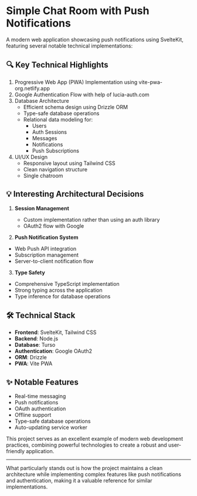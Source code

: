 # Simple Chat Room with Push Notifications

A modern web application showcasing push notifications using SvelteKit, featuring several notable technical implementations:

## 🔍 Key Technical Highlights

1. Progressive Web App (PWA) Implementation using vite-pwa-org.netlify.app
2. Google Authentication Flow with help of lucia-auth.com
3. Database Architecture
	- Efficient schema design using Drizzle ORM
	- Type-safe database operations
	- Relational data modeling for:
  		- Users
    	- Auth Sessions
    	- Messages
      	- Notifications
       	- Push Subscriptions
4. UI/UX Design
	- Responsive layout using Tailwind CSS
	- Clean navigation structure
	- Single chatroom

## 💡 Interesting Architectural Decisions

1. **Session Management**
	- Custom implementation rather than using an auth library
	- OAuth2 flow with Google

2. **Push Notification System**
- Web Push API integration
- Subscription management
- Server-to-client notification flow

3. **Type Safety**
- Comprehensive TypeScript implementation
- Strong typing across the application
- Type inference for database operations

## 🛠️ Technical Stack

- **Frontend**: SvelteKit, Tailwind CSS
- **Backend**: Node.js
- **Database**: Turso
- **Authentication**: Google OAuth2
- **ORM**: Drizzle
- **PWA**: Vite PWA

## ✨ Notable Features

- Real-time messaging
- Push notifications
- OAuth authentication
- Offline support
- Type-safe database operations
- Auto-updating service worker

This project serves as an excellent example of modern web development practices, combining powerful technologies to create a robust and user-friendly application.

---
What particularly stands out is how the project maintains a clean architecture while implementing complex features like push notifications and authentication, making it a valuable reference for similar implementations.
